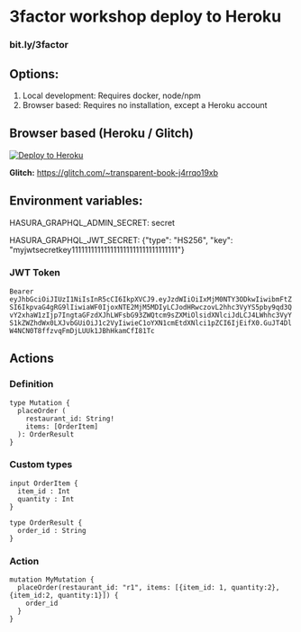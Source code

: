 # 3factor workshop deploy to Heroku

### bit.ly/3factor

## Options:

1. Local development: Requires docker, node/npm
2. Browser based: Requires no installation, except a Heroku account

## Browser based (Heroku / Glitch)
[![Deploy to
Heroku](https://www.herokucdn.com/deploy/button.svg)](https://heroku.com/deploy?template=https://github.com/coco98/3factor-workshop-heroku)

**Glitch:** https://glitch.com/~transparent-book-j4rrqo19xb

## Environment variables:

HASURA_GRAPHQL_ADMIN_SECRET: secret

HASURA_GRAPHQL_JWT_SECRET: {"type": "HS256", "key": "myjwtsecretkey111111111111111111111111111111111"}

### JWT Token

`Bearer eyJhbGciOiJIUzI1NiIsInR5cCI6IkpXVCJ9.eyJzdWIiOiIxMjM0NTY3ODkwIiwibmFtZSI6IkpvaG4gRG9lIiwiaWF0IjoxNTE2MjM5MDIyLCJodHRwczovL2hhc3VyYS5pby9qd3QvY2xhaW1zIjp7IngtaGFzdXJhLWFsbG93ZWQtcm9sZXMiOlsidXNlciJdLCJ4LWhhc3VyYS1kZWZhdWx0LXJvbGUiOiJ1c2VyIiwieC1oYXN1cmEtdXNlci1pZCI6IjEifX0.GuJT4DlW4NCN0T8ffzvqFmDjLUUk1JBhHkamCfI81Tc`

## Actions

### Definition

```
type Mutation {
  placeOrder (
    restaurant_id: String!
    items: [OrderItem]
  ): OrderResult
}

```

### Custom types

```
input OrderItem {
  item_id : Int
  quantity : Int
}

type OrderResult {
  order_id : String
}

```


### Action

```
mutation MyMutation {
  placeOrder(restaurant_id: "r1", items: [{item_id: 1, quantity:2}, {item_id:2, quantity:1}]) {
    order_id
  }
}
```
